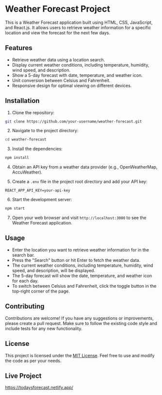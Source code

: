 # Weather Forecast Project

This is a Weather Forecast application built using HTML, CSS, JavaScript, and React.js. It allows users to retrieve weather information for a specific location and view the forecast for the next few days.

## Features

- Retrieve weather data using a location search.
- Display current weather conditions, including temperature, humidity, wind speed, and description.
- Show a 5-day forecast with date, temperature, and weather icon.
- Unit conversion between Celsius and Fahrenheit.
- Responsive design for optimal viewing on different devices.

## Installation

1. Clone the repository:

```bash
git clone https://github.com/your-username/weather-forecast.git
```

2. Navigate to the project directory:

```bash
cd weather-forecast
```

3. Install the dependencies:

```bash
npm install
```

4. Obtain an API key from a weather data provider (e.g., OpenWeatherMap, AccuWeather).

5. Create a `.env` file in the project root directory and add your API key:

```
REACT_APP_API_KEY=your-api-key
```

6. Start the development server:

```bash
npm start
```

7. Open your web browser and visit `http://localhost:3000` to see the Weather Forecast application.

## Usage

- Enter the location you want to retrieve weather information for in the search bar.
- Press the "Search" button or hit Enter to fetch the weather data.
- The current weather conditions, including temperature, humidity, wind speed, and description, will be displayed.
- The 5-day forecast will show the date, temperature, and weather icon for each day.
- To switch between Celsius and Fahrenheit, click the toggle button in the top-right corner of the page.

## Contributing

Contributions are welcome! If you have any suggestions or improvements, please create a pull request. Make sure to follow the existing code style and include tests for any new functionality.

## License

This project is licensed under the [MIT License](LICENSE). Feel free to use and modify the code as per your needs.

## Live Project
https://todaysforecast.netlify.app/
